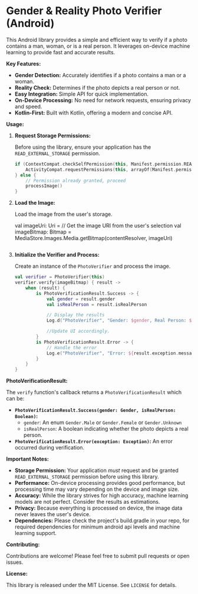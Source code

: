 # Gender & Reality Photo Verifier (Android)


This Android library provides a simple and efficient way to verify if a photo contains a man, woman, or is a real person. It leverages on-device machine learning to provide fast and accurate results.

**Key Features:**

* **Gender Detection:** Accurately identifies if a photo contains a man or a woman.
* **Reality Check:** Determines if the photo depicts a real person or not.
* **Easy Integration:** Simple API for quick implementation.
* **On-Device Processing:** No need for network requests, ensuring privacy and speed.
* **Kotlin-First:** Built with Kotlin, offering a modern and concise API.


**Usage:**

1.  **Request Storage Permissions:**

    Before using the library, ensure your application has the `READ_EXTERNAL_STORAGE` permission.

    ```kotlin
    if (ContextCompat.checkSelfPermission(this, Manifest.permission.READ_EXTERNAL_STORAGE) != PackageManager.PERMISSION_GRANTED) {
        ActivityCompat.requestPermissions(this, arrayOf(Manifest.permission.READ_EXTERNAL_STORAGE), STORAGE_PERMISSION_CODE)
    } else {
        // Permission already granted, proceed
        processImage()
    }
    ```


2.  **Load the Image:**

    Load the image from the user's storage.

   
    val imageUri: Uri = // Get the image URI from the user's selection
    val imageBitmap: Bitmap = MediaStore.Images.Media.getBitmap(contentResolver, imageUri)
    ```

3.  **Initialize the Verifier and Process:**

    Create an instance of the `PhotoVerifier` and process the image.

    ```kotlin
    val verifier = PhotoVerifier(this)
    verifier.verify(imageBitmap) { result ->
        when (result) {
            is PhotoVerificationResult.Success -> {
                val gender = result.gender
                val isRealPerson = result.isRealPerson

                // Display the results
                Log.d("PhotoVerifier", "Gender: $gender, Real Person: $isRealPerson")

                //Update UI accordingly.
            }
            is PhotoVerificationResult.Error -> {
                // Handle the error
                Log.e("PhotoVerifier", "Error: ${result.exception.message}")
            }
        }
    }
    ```

**PhotoVerificationResult:**

The `verify` function's callback returns a `PhotoVerificationResult` which can be:

* **`PhotoVerificationResult.Success(gender: Gender, isRealPerson: Boolean)`:**
    * `gender`: An enum `Gender.Male` or `Gender.Female` or `Gender.Unknown`
    * `isRealPerson`: A boolean indicating whether the photo depicts a real person.
* **`PhotoVerificationResult.Error(exception: Exception)`:** An error occurred during verification.

**Important Notes:**

* **Storage Permission:** Your application *must* request and be granted `READ_EXTERNAL_STORAGE` permission before using this library.
* **Performance:** On-device processing provides good performance, but processing time may vary depending on the device and image size.
* **Accuracy:** While the library strives for high accuracy, machine learning models are not perfect. Consider the results as estimations.
* **Privacy:** Because everything is processed on device, the image data never leaves the user's device.
* **Dependencies:** Please check the project's build.gradle in your repo, for required dependencies for minimum android api levels and machine learning support.

**Contributing:**

Contributions are welcome! Please feel free to submit pull requests or open issues.

**License:**

This library is released under the MIT License. See `LICENSE` for details.
